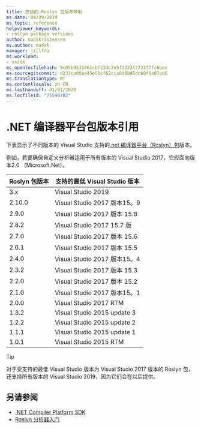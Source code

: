 ```yaml
---
title: 支持的 Roslyn 包版本映射
ms.date: 04/29/2019
ms.topic: reference
helpviewer_keywords:
- roslyn package versions
author: madskristensen
ms.author: madsk
manager: jillfra
ms.workload:
- vssdk
ms.openlocfilehash: 9c05b9533461cbf233c2e5fd323f3723f7fc6bec
ms.sourcegitcommit: d233ca00ad45e50cf62cca0d0b95dc69f0a87ad6
ms.translationtype: MT
ms.contentlocale: zh-CN
ms.lasthandoff: 01/01/2020
ms.locfileid: "75590782"
---
```

# <a name="net-compiler-platform-package-version-reference"></a>.NET 编译器平台包版本引用

下表显示了不同版本的 Visual Studio 支持的[.net 编译器平台（Roslyn）包](https://www.nuget.org/packages/Microsoft.Net.Compilers/)版本。

例如，若要确保自定义分析器适用于所有版本的 Visual Studio 2017，它应面向版本2.0 （Microsoft.Net）。

| Roslyn 包版本 | 支持的最低 Visual Studio 版本 |
| - | - |
| 3.x | Visual Studio 2019 |
| 2.10.0 | Visual Studio 2017 版本15。9 |
| 2.9.0 | Visual Studio 2017 版本 15.8 |
| 2.8.2 | Visual Studio 2017 15.7 版 |
| 2.7.0 | Visual Studio 2017 版本 15.6 |
| 2.6.1 | Visual Studio 2017 版本 15.5 |
| 2.4.0 | Visual Studio 2017 版本15。4 |
| 2.3.2 | Visual Studio 2017 版本 15.3 |
| 2.2.0 | Visual Studio 2017 版本 15.2 |
| 2.1.0 | Visual Studio 2017 版本15。1 |
| 2.0.0 | Visual Studio 2017 RTM |
| 1.3.2 | Visual Studio 2015 update 3 |
| 1.2.2 | Visual Studio 2015 update 2 |
| 1.1.1 | Visual Studio 2015 update 1 |
| 1.0.1 | Visual Studio 2015 RTM |

> [!TIP]
> 对于受支持的最低 Visual Studio 版本为 Visual Studio 2017 版本的 Roslyn 包，还支持所有版本的 Visual Studio 2019，因为它们会在以后提供。

## <a name="see-also"></a>另请参阅

- [.NET Compiler Platform SDK](/dotnet/csharp/roslyn-sdk/)
- [Roslyn 分析器入门](getting-started-with-roslyn-analyzers.md)
